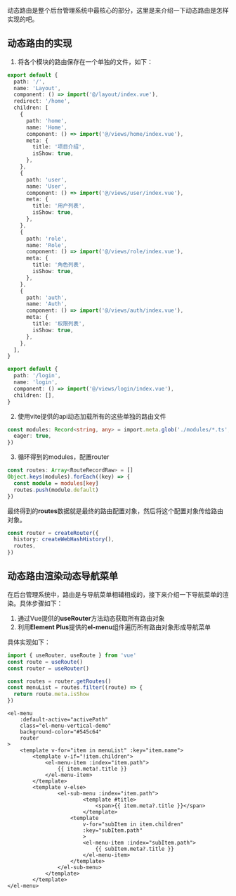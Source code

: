 动态路由是整个后台管理系统中最核心的部分，这里是来介绍一下动态路由是怎样实现的吧。
<a name="oshTY"></a>
## 动态路由的实现

1. 将各个模块的路由保存在一个单独的文件，如下：
```typescript
export default {
  path: '/',
  name: 'Layout',
  component: () => import('@/layout/index.vue'),
  redirect: '/home',
  children: [
    {
      path: 'home',
      name: 'Home',
      component: () => import('@/views/home/index.vue'),
      meta: {
        title: '项目介绍',
        isShow: true,
      },
    },
    {
      path: 'user',
      name: 'User',
      component: () => import('@/views/user/index.vue'),
      meta: {
        title: '用户列表',
        isShow: true,
      },
    },
    {
      path: 'role',
      name: 'Role',
      component: () => import('@/views/role/index.vue'),
      meta: {
        title: '角色列表',
        isShow: true,
      },
    },
    {
      path: 'auth',
      name: 'Auth',
      component: () => import('@/views/auth/index.vue'),
      meta: {
        title: '权限列表',
        isShow: true,
      },
    },
  ],
}

```
```typescript
export default {
  path: '/login',
  name: 'login',
  component: () => import('@/views/login/index.vue'),
  children: [],
}
```

2. 使用vite提供的api动态加载所有的这些单独的路由文件
```typescript
const modules: Record<string, any> = import.meta.glob('./modules/*.ts', {
  eager: true,
})
```

3. 循环得到的modules，配置router
```typescript
const routes: Array<RouteRecordRaw> = []
Object.keys(modules).forEach((key) => {
  const module = modules[key]
  routes.push(module.default)
})
```
最终得到的**routes**数据就是最终的路由配置对象，然后将这个配置对象传给路由对象。
```typescript
const router = createRouter({
  history: createWebHashHistory(),
  routes,
})
```
<a name="xDn4E"></a>
## 动态路由渲染动态导航菜单
在后台管理系统中，路由是与导航菜单相辅相成的，接下来介绍一下导航菜单的渲染。具体步骤如下：

1. 通过Vue提供的**useRouter**方法动态获取所有路由对象
2. 利用**Element Plus**提供的**el-menu**组件遍历所有路由对象形成导航菜单

具体实现如下：
```typescript
import { useRouter, useRoute } from 'vue'
const route = useRoute()
const router = useRouter()

const routes = router.getRoutes()
const menuList = routes.filter((route) => {
  return route.meta.isShow
})
```
```vue
<el-menu
	:default-active="activePath"
	class="el-menu-vertical-demo"
	background-color="#545c64"
	router
>
	<template v-for="item in menuList" :key="item.name">
		<template v-if="!item.children">
			<el-menu-item :index="item.path">
				{{ item.meta!.title }}
			</el-menu-item>
		</template>
		<template v-else>
				<el-sub-menu :index="item.path">
						<template #title>
							<span>{{ item.meta?.title }}</span>
						</template>
					<template
						v-for="subItem in item.children"
						:key="subItem.path"
						>
						<el-menu-item :index="subItem.path">
							{{ subItem.meta?.title }}
						</el-menu-item>
					</template>
				</el-sub-menu>
			</template>
		</template>
</el-menu>
```

